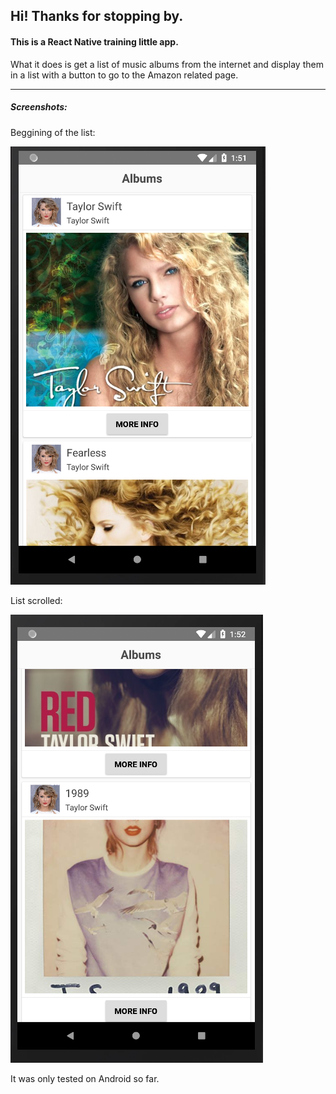 ## Hi! Thanks for stopping by.

#### This is a React Native training little app.
What it does is get a list of music albums from the internet and display them in a list with a button to go to the Amazon related page.

---

##### Screenshots:
Beggining of the list:

![Beggining of the list:](list.png)

List scrolled:

![List scrolled](list-scrolled.png)

It was only tested on Android so far.
